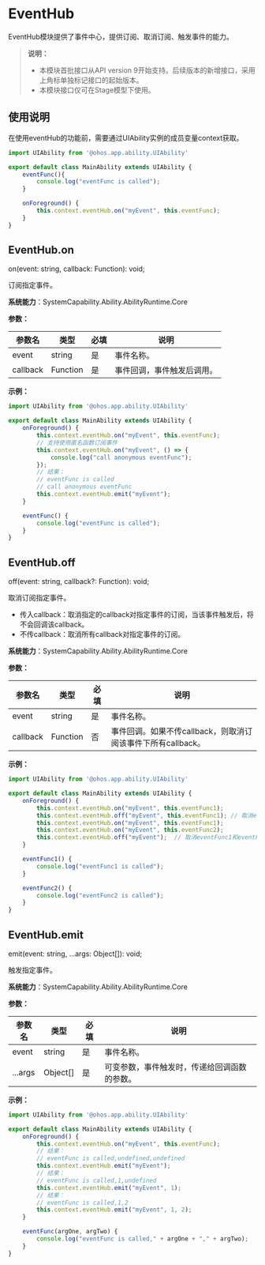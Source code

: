 # EventHub

EventHub模块提供了事件中心，提供订阅、取消订阅、触发事件的能力。

> **说明：**
>
>  - 本模块首批接口从API version 9开始支持。后续版本的新增接口，采用上角标单独标记接口的起始版本。  
>  - 本模块接口仅可在Stage模型下使用。

## 使用说明

在使用eventHub的功能前，需要通过UIAbility实例的成员变量context获取。

```ts
import UIAbility from '@ohos.app.ability.UIAbility'

export default class MainAbility extends UIAbility {
    eventFunc(){
        console.log("eventFunc is called");
    }

    onForeground() {
        this.context.eventHub.on("myEvent", this.eventFunc);
    }
}
```

## EventHub.on

on(event: string, callback: Function): void;

订阅指定事件。

**系统能力**：SystemCapability.Ability.AbilityRuntime.Core

**参数：**

| 参数名 | 类型 | 必填 | 说明 |
| -------- | -------- | -------- | -------- |
| event | string | 是 | 事件名称。 |
| callback | Function | 是 | 事件回调，事件触发后调用。 |

**示例：**

```ts
import UIAbility from '@ohos.app.ability.UIAbility'

export default class MainAbility extends UIAbility {
    onForeground() {
        this.context.eventHub.on("myEvent", this.eventFunc);
        // 支持使用匿名函数订阅事件
        this.context.eventHub.on("myEvent", () => {
            console.log("call anonymous eventFunc");
        });
        // 结果：
        // eventFunc is called
        // call anonymous eventFunc
        this.context.eventHub.emit("myEvent"); 
    }

    eventFunc() {
        console.log("eventFunc is called");
    }
}
```

## EventHub.off

off(event: string, callback?: Function): void;

取消订阅指定事件。
 - 传入callback：取消指定的callback对指定事件的订阅，当该事件触发后，将不会回调该callback。
 - 不传callback：取消所有callback对指定事件的订阅。

**系统能力**：SystemCapability.Ability.AbilityRuntime.Core

**参数：**

| 参数名 | 类型 | 必填 | 说明 |
| -------- | -------- | -------- | -------- |
| event | string | 是 | 事件名称。 |
| callback | Function | 否 | 事件回调。如果不传callback，则取消订阅该事件下所有callback。 |

**示例：**

```ts
import UIAbility from '@ohos.app.ability.UIAbility'

export default class MainAbility extends UIAbility {
    onForeground() {
        this.context.eventHub.on("myEvent", this.eventFunc1);
        this.context.eventHub.off("myEvent", this.eventFunc1); // 取消eventFunc1对myEvent事件的订阅
        this.context.eventHub.on("myEvent", this.eventFunc1);
        this.context.eventHub.on("myEvent", this.eventFunc2);
        this.context.eventHub.off("myEvent");  // 取消eventFunc1和eventFunc2对myEvent事件的订阅
    }

    eventFunc1() {
        console.log("eventFunc1 is called");
    }

    eventFunc2() {
        console.log("eventFunc2 is called");
    }
}
```

## EventHub.emit

emit(event: string, ...args: Object[]): void;

触发指定事件。

**系统能力**：SystemCapability.Ability.AbilityRuntime.Core

**参数：**

| 参数名 | 类型 | 必填 | 说明 |
| -------- | -------- | -------- | -------- |
| event | string | 是 | 事件名称。 |
| ...args | Object[] | 是 | 可变参数，事件触发时，传递给回调函数的参数。 |

**示例：**

```ts
import UIAbility from '@ohos.app.ability.UIAbility'

export default class MainAbility extends UIAbility {
    onForeground() {
        this.context.eventHub.on("myEvent", this.eventFunc);
        // 结果：
        // eventFunc is called,undefined,undefined
        this.context.eventHub.emit("myEvent");
        // 结果：
        // eventFunc is called,1,undefined
        this.context.eventHub.emit("myEvent", 1);
        // 结果：
        // eventFunc is called,1,2
        this.context.eventHub.emit("myEvent", 1, 2);
    }

    eventFunc(argOne, argTwo) {
        console.log("eventFunc is called," + argOne + "," + argTwo);
    }
}
```
